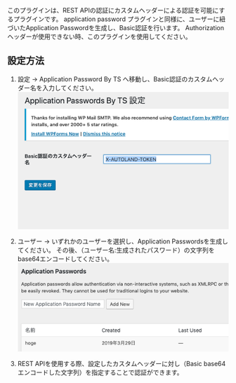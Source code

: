 
このプラグインは、REST APIの認証にカスタムヘッダーによる認証を可能にするプラグインです。
application password プラグインと同様に、ユーザーに紐づいたApplication Passwordを生成し、Basic認証を行います。
Authorization ヘッダーが使用できない時、このプラグインを使用してください。

## 設定方法

1. 設定 → Application Password By TS へ移動し、Basic認証のカスタムヘッダー名を入力してください。
![設定画面](assets/readme1.png)

2. ユーザー → いずれかのユーザーを選択し、Application Passwordsを生成してください。
その後、（ユーザー名:生成されたパスワード）の文字列をbase64エンコードしてください。
![設定画面](assets/readme2.png)

3. REST APIを使用する際、設定したカスタムヘッダーに対し（Basic base64エンコードした文字列）を指定することで認証ができます。
